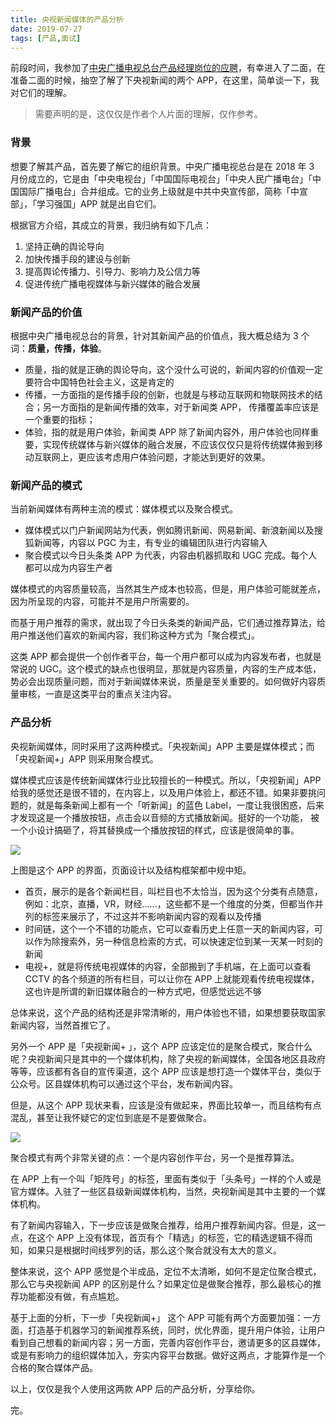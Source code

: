 ```yaml
---
title: 央视新闻媒体的产品分析
date: 2019-07-27
tags: [产品,面试]
---
```


前段时间，我参加了[中央广播电视总台产品经理岗位的应聘](/2019/07/26/employ-producter)，有幸进入了二面，在准备二面的时候，抽空了解了下央视新闻的两个 APP，在这里，简单谈一下，我对它们的理解。

> 需要声明的是，这仅仅是作者个人片面的理解，仅作参考。

### 背景
想要了解其产品，首先要了解它的组织背景。中央广播电视总台是在 2018 年 3 月份成立的，它是由「中央电视台」「中国国际电视台」「中央人民广播电台」「中国国际广播电台」合并组成。它的业务上级就是中共中央宣传部，简称「中宣部」，「学习强国」APP 就是出自它们。

根据官方介绍，其成立的背景，我归纳有如下几点：

1. 坚持正确的舆论导向
2. 加快传播手段的建设与创新
3. 提高舆论传播力、引导力、影响力及公信力等
4. 促进传统广播电视媒体与新兴媒体的融合发展

### 新闻产品的价值
根据中央广播电视总台的背景，针对其新闻产品的价值点，我大概总结为 3 个词：**质量，传播，体验**。

- 质量，指的就是正确的舆论导向，这个没什么可说的，新闻内容的价值观一定要符合中国特色社会主义，这是肯定的
- 传播，一方面指的是传播手段的创新，也就是与移动互联网和物联网技术的结合；另一方面指的是新闻传播的效率，对于新闻类 APP， 传播覆盖率应该是一个重要的指标；
- 体验，指的就是用户体验，新闻类 APP 除了新闻内容外，用户体验也同样重要，实现传统媒体与新兴媒体的融合发展，不应该仅仅只是将传统媒体搬到移动互联网上，更应该考虑用户体验问题，才能达到更好的效果。

### 新闻产品的模式
当前新闻媒体有两种主流的模式：媒体模式以及聚合模式。

* 媒体模式以门户新闻网站为代表，例如腾讯新闻、网易新闻、新浪新闻以及搜狐新闻等，内容以 PGC 为主，有专业的编辑团队进行内容输入
* 聚合模式以今日头条类 APP 为代表，内容由机器抓取和 UGC 完成。每个人都可以成为内容生产者

媒体模式的内容质量较高，当然其生产成本也较高，但是，用户体验可能就差点，因为所呈现的内容，可能并不是用户所需要的。

而基于用户推荐的需求，就出现了今日头条类的新闻产品，它们通过推荐算法，给用户推送他们喜欢的新闻内容，我们称这种方式为「聚合模式」。

这类 APP 都会提供一个创作者平台，每一个用户都可以成为内容发布者，也就是常说的 UGC。这个模式的缺点也很明显，那就是内容质量，内容的生产成本低，势必会出现质量问题，而对于新闻媒体来说，质量是至关重要的。如何做好内容质量审核，一直是这类平台的重点关注内容。

### 产品分析
央视新闻媒体，同时采用了这两种模式。「央视新闻」APP 主要是媒体模式；而「央视新闻+」APP 则采用聚合模式。

媒体模式应该是传统新闻媒体行业比较擅长的一种模式。所以，「央视新闻」APP 给我的感觉还是很不错的，在内容上，以及用户体验上，都还不错。如果非要挑问题的，就是每条新闻上都有一个「听新闻」的蓝色 Label，一度让我很困惑，后来才发现这是一个播放按钮，点击会以音频的方式播放新闻。挺好的一个功能， 被一个小设计搞砸了，将其替换成一个播放按钮的样式，应该是很简单的事。

![](/image/about_product/IMG_2641.jpg)

上图是这个 APP 的界面，页面设计以及结构框架都中规中矩。

- 首页，展示的是各个新闻栏目，叫栏目也不太恰当，因为这个分类有点随意，例如：北京，直播，VR，财经......，这些都不是一个维度的分类，但都当作并列的标签来展示了，不过这并不影响新闻内容的观看以及传播
- 时间链，这个一个不错的功能点，它可以查看历史上任意一天的新闻内容，可以作为除搜索外，另一种信息检索的方式，可以快速定位到某一天某一时刻的新闻
- 电视+，就是将传统电视媒体的内容，全部搬到了手机端，在上面可以查看 CCTV 的各个频道的所有栏目，可以让你在 APP 上就能观看传统电视媒体，这也许是所谓的新旧媒体融合的一种方式吧，但感觉远远不够

总体来说，这个产品的结构还是非常清晰的，用户体验也不错，如果想要获取国家新闻内容，当然首推它了。

另外一个 APP 是「央视新闻+ 」，这个 APP 应该定位的是聚合模式，聚合什么呢？央视新闻只是其中的一个媒体机构，除了央视的新闻媒体，全国各地区县政府等等，应该都有各自的宣传渠道，这个 APP 应该是想打造一个媒体平台，类似于公众号。区县媒体机构可以通过这个平台，发布新闻内容。

但是，从这个 APP 现状来看，应该是没有做起来，界面比较单一，而且结构有点混乱，甚至让我怀疑它的定位到底是不是要做聚合。

![](/image/about_product/IMG_2642.jpg)

聚合模式有两个非常关键的点：一个是内容创作平台，另一个是推荐算法。

在 APP 上有一个叫「矩阵号」的标签，里面有类似于「头条号」一样的个人或是官方媒体。入驻了一些区县级新闻媒体机构，当然，央视新闻是其中主要的一个媒体机构。

有了新闻内容输入，下一步应该是做聚合推荐，给用户推荐新闻内容。但是，这一点，在这个 APP 上没有体现，首页有个「精选」的标签，它的精选逻辑不得而知，如果只是根据时间线罗列的话，那么这个聚合就没有太大的意义。

整体来说，这个 APP 感觉是个半成品，定位不太清晰，如何不是定位聚合模式，那么它与央视新闻 APP 的区别是什么？如果定位是做聚合推荐，那么最核心的推荐功能都没有做，有点尴尬。

基于上面的分析，下一步「央视新闻+」 这个 APP 可能有两个方面要加强：一方面，打造基于机器学习的新闻推荐系统，同时，优化界面，提升用户体验，让用户看到自己想看的新闻内容；另一方面，完善内容创作平台，邀请更多的区县媒体，或是有影响力的组织媒体加入，夯实内容平台数据。做好这两点，才能算作是一个合格的聚合媒体产品。

以上，仅仅是我个人使用这两款 APP 后的产品分析，分享给你。

完。